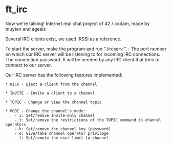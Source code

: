# ft_irc
Now we're talking! Internet real chat project of 42 / codam, made by tnuyten and ageels

Several IRC clients exist, we used IRSSI as a reference. 

To start the server, make the program and run "./ircserv <port> <password>". <port>: The port number on which our IRC server will be listening to for incoming IRC connections. <password>: The connection password. It will be needed by any IRC client that tries to connect to our server.

Our IRC server has the following features implemented:

	* KICK - Eject a client from the channel
 
	* INVITE - Invite a client to a channel
 
	* TOPIC - Change or view the channel topic
 
	* MODE - Change the channel's mode:
		- i: Set/remove Invite-only channel
		- t: Set/remove the restrictions of the TOPIC command to channel operators
		- k: Set/remove the channel key (password)
		- o: Give/take channel operator privilege
		- l: Set/remote the user limit to channel



